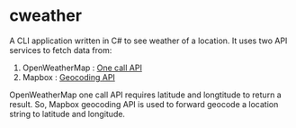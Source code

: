 # cweather

A CLI application written in C# to see weather of a location.
It uses two API services to fetch data from:

1. OpenWeatherMap  : [One call API](https://openweathermap.org/api/one-call-api)
2. Mapbox : [Geocoding API](https://docs.mapbox.com/api/search/geocoding/)

OpenWeatherMap one call API requires latitude and longtitude to return a result. So, Mapbox geocoding API is used to forward geocode a location string to latitude and longitude.